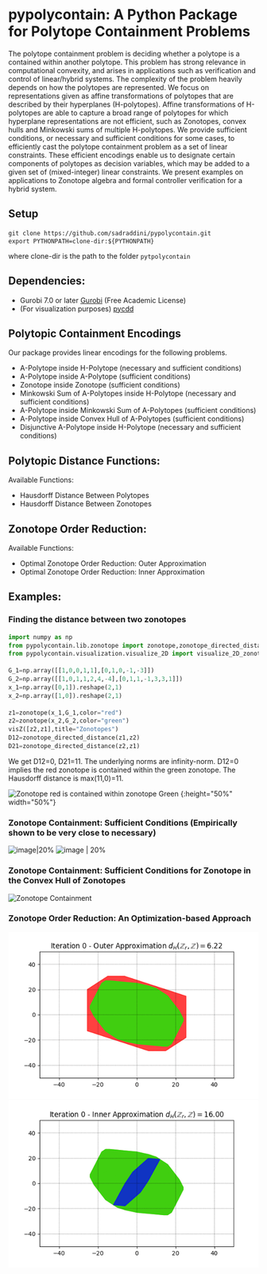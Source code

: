 # pypolycontain: A Python Package for Polytope Containment Problems

The polytope containment problem is deciding whether a polytope is a contained within another polytope.
This problem has strong relevance in computational convexity, and arises in applications such as verification and control of linear/hybrid systems.
The complexity of the problem heavily depends on how the polytopes are represented. 
We focus on representations given as affine transformations of polytopes that are described by their hyperplanes (H-polytopes). 
Affine transformations of H-polytopes are able to capture a broad range of polytopes for which hyperplane representations are not efficient,
 such as Zonotopes, convex hulls and Minkowski sums of multiple H-polytopes.
 We provide sufficient conditions, or necessary and sufficient conditions for some cases,
 to efficiently cast the polytope containment problem as a set of linear constraints.
 These efficient encodings enable us to designate certain components of  polytopes as decision variables,
 which may be added to a given set of (mixed-integer) linear constraints. 
We present examples on applications to Zonotope algebra and formal controller verification for a hybrid system.

## Setup
```
git clone https://github.com/sadraddini/pypolycontain.git
export PYTHONPATH=clone-dir:${PYTHONPATH}
```
where clone-dir is the path to the folder `pytpolycontain`

## Dependencies:
* Gurobi 7.0 or later [Gurobi](https://gurobi.com) (Free Academic License)
* (For visualization purposes) [pycdd](https://pycddlib.readthedocs.io/en/latest/index.html)


## Polytopic Containment Encodings
Our package provides linear encodings for the following problems.
* A-Polytope inside H-Polytope (necessary and sufficient conditions)
* A-Polytope inside A-Polytope (sufficient conditions)
* Zonotope inside Zonotope (sufficient conditions)
* Minkowski Sum of A-Polytopes inside H-Polytope (necessary and sufficient conditions)
* A-Polytope inside Minkowski Sum of A-Polytopes (sufficient conditions)
* A-Polytope inside Convex Hull of A-Polytopes (sufficient conditions)
* Disjunctive A-Polytope inside H-Polytope (necessary and sufficient conditions)

## Polytopic Distance Functions:
Available Functions:
* Hausdorff Distance Between Polytopes
* Hausdorff Distance Between Zonotopes

## Zonotope Order Reduction:
Available Functions:
* Optimal Zonotope Order Reduction: Outer Approximation
* Optimal Zonotope Order Reduction: Inner Approximation

## Examples:

### Finding the distance between two zonotopes
```python
import numpy as np
from pypolycontain.lib.zonotope import zonotope,zonotope_directed_distance
from pypolycontain.visualization.visualize_2D import visualize_2D_zonotopes as visZ

G_1=np.array([[1,0,0,1,1],[0,1,0,-1,-3]])
G_2=np.array([[1,0,1,1,2,4,-4],[0,1,1,-1,3,3,1]])
x_1=np.array([0,1]).reshape(2,1)
x_2=np.array([1,0]).reshape(2,1)

z1=zonotope(x_1,G_1,color="red")
z2=zonotope(x_2,G_2,color="green")
visZ([z2,z1],title="Zonotopes")
D12=zonotope_directed_distance(z1,z2)
D21=zonotope_directed_distance(z2,z1) 
```

We get D12=0, D21=11. The underlying norms are infinity-norm. D12=0 implies the red zonotope is contained within the green zonotope. The Hausdorff distance is max(11,0)=11.

![](https://imgur.com/jSO5DaM.png "Zonotope red is contained within zonotope Green") {:height="50%" width="50%"}




### Zonotope Containment: Sufficient Conditions (Empirically shown to be very close to necessary)
![image|20%](https://imgur.com/bG5ykUa.png "Zonotope Containment")
![image | 20%](https://imgur.com/bIHKoUI.png "Zonotope Containment")

### Zonotope Containment: Sufficient Conditions for Zonotope in the Convex Hull of Zonotopes
![](https://imgur.com/GHQo7nf.png "Zonotope Containment")

### Zonotope Order Reduction: An Optimization-based Approach
![](tests/figures/zonotope_reduction_outer.gif "Order Reduction - Outer-Approximation")
![](tests/figures/zonotope_reduction_inner.gif "Order Reduction - Inner-Approximation")
